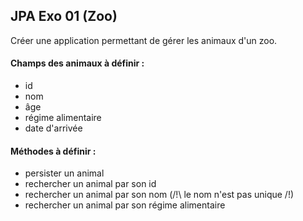 ## JPA Exo 01 (Zoo)

Créer une application permettant de gérer les animaux d'un zoo.

#### Champs des animaux à définir :
- id
- nom
- âge
- régime alimentaire
- date d'arrivée


#### Méthodes à définir :
- persister un animal
- rechercher un animal par son id
- rechercher un animal par son nom (/!\ le nom n'est pas unique /!\)
- rechercher un animal par son régime alimentaire